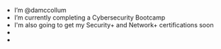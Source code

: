 - I’m @damccollum
- I’m currently completing a Cybersecurity Bootcamp
- I'm also going to get my Security+ and Network+ certifications soon
- 
-
